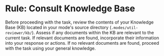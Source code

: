# Rule: Consult Knowledge Base

Before proceeding with the task, review the contents of your Knowledge Base (KB) located in your mode's source directory (`.modes/util-reviewer/kb/`).
Assess if any documents within the KB are relevant to the current task.
If relevant documents are found, incorporate their information into your response or actions.
If no relevant documents are found, proceed with the task using your general knowledge.
